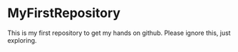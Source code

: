 # MyFirstRepository

This is my first repository to get my hands on github. Please ignore this, just exploring.
